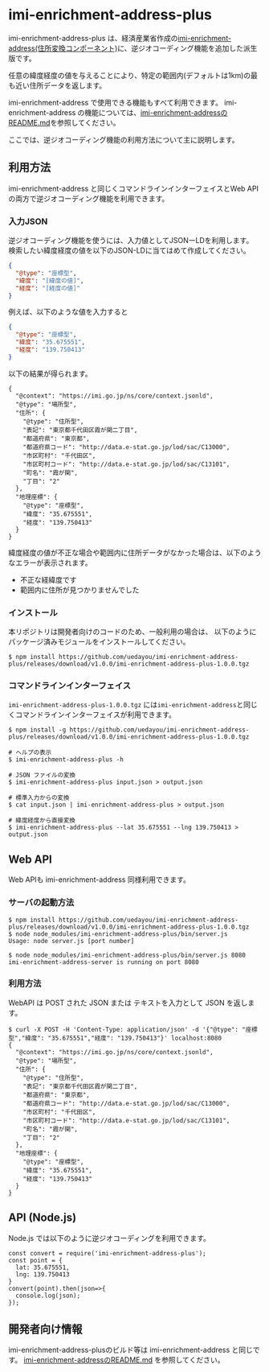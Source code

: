 # imi-enrichment-address-plus

imi-enrichment-address-plus は、経済産業省作成の[imi-enrichment-address(住所変換コンポーネント)](https://github.com/IMI-Tool-Project/imi-enrichment-address)に、逆ジオコーディング機能を追加した派生版です。

任意の緯度経度の値を与えることにより、特定の範囲内(デフォルトは1km)の最も近い住所データを返します。

imi-enrichment-address で使用できる機能もすべて利用できます。
imi-enrichment-address の機能については、[imi-enrichment-addressのREADME.md](https://github.com/IMI-Tool-Project/imi-enrichment-address/blob/master/README.md)を参照してください。

ここでは、逆ジオコーディング機能の利用方法について主に説明します。

## 利用方法

imi-enrichment-address と同じくコマンドラインインターフェイスとWeb APIの両方で逆ジオコーディング機能を利用できます。

### 入力JSON

逆ジオコーディング機能を使うには、入力値としてJSONーLDを利用します。
検索したい緯度経度の値を以下のJSON-LDに当てはめて作成してください。

```input.json
{
  "@type": "座標型",
  "緯度": "[緯度の値]",
  "経度": "[経度の値]"
}
```

例えば、以下のような値を入力すると
```input.json
{
  "@type": "座標型",
  "緯度": "35.675551",
  "経度": "139.750413"
}
```

以下の結果が得られます。
```
{
  "@context": "https://imi.go.jp/ns/core/context.jsonld",
  "@type": "場所型",
  "住所": {
    "@type": "住所型",
    "表記": "東京都千代田区霞が関二丁目",
    "都道府県": "東京都",
    "都道府県コード": "http://data.e-stat.go.jp/lod/sac/C13000",
    "市区町村": "千代田区",
    "市区町村コード": "http://data.e-stat.go.jp/lod/sac/C13101",
    "町名": "霞が関",
    "丁目": "2"
  },
  "地理座標": {
    "@type": "座標型",
    "緯度": "35.675551",
    "経度": "139.750413"
  }
}
```

緯度経度の値が不正な場合や範囲内に住所データがなかった場合は、以下のようなエラーが表示されます。

- 不正な経緯度です
- 範囲内に住所が見つかりませんでした

### インストール

本リポジトリは開発者向けのコードのため、一般利用の場合は、
以下のようにパッケージ済みモジュールをインストールしてください。

```
$ npm install https://github.com/uedayou/imi-enrichment-address-plus/releases/download/v1.0.0/imi-enrichment-address-plus-1.0.0.tgz
```

### コマンドラインインターフェイス

`imi-enrichment-address-plus-1.0.0.tgz` には`imi-enrichment-address`と同じくコマンドラインインターフェイスが利用できます。

```
$ npm install -g https://github.com/uedayou/imi-enrichment-address-plus/releases/download/v1.0.0/imi-enrichment-address-plus-1.0.0.tgz

# ヘルプの表示
$ imi-enrichment-address-plus -h

# JSON ファイルの変換
$ imi-enrichment-address-plus input.json > output.json

# 標準入力からの変換
$ cat input.json | imi-enrichment-address-plus > output.json

# 緯度経度から直接変換
$ imi-enrichment-address-plus --lat 35.675551 --lng 139.750413 > output.json

```

## Web API

Web APIも imi-enrichment-address 同様利用できます。

### サーバの起動方法

```
$ npm install https://github.com/uedayou/imi-enrichment-address-plus/releases/download/v1.0.0/imi-enrichment-address-plus-1.0.0.tgz
$ node node_modules/imi-enrichment-address-plus/bin/server.js
Usage: node server.js [port number]

$ node node_modules/imi-enrichment-address-plus/bin/server.js 8080
imi-enrichment-address-server is running on port 8080
```

### 利用方法

WebAPI は POST された JSON または テキストを入力として JSON を返します。

```
$ curl -X POST -H 'Content-Type: application/json' -d '{"@type": "座標型","緯度": "35.675551","経度": "139.750413"}' localhost:8080
{
  "@context": "https://imi.go.jp/ns/core/context.jsonld",
  "@type": "場所型",
  "住所": {
    "@type": "住所型",
    "表記": "東京都千代田区霞が関二丁目",
    "都道府県": "東京都",
    "都道府県コード": "http://data.e-stat.go.jp/lod/sac/C13000",
    "市区町村": "千代田区",
    "市区町村コード": "http://data.e-stat.go.jp/lod/sac/C13101",
    "町名": "霞が関",
    "丁目": "2"
  },
  "地理座標": {
    "@type": "座標型",
    "緯度": "35.675551",
    "経度": "139.750413"
  }
}
```

## API (Node.js)

Node.js では以下のように逆ジオコーディングを利用できます。

```
const convert = require('imi-enrichment-address-plus');
const point = {
  lat: 35.675551,
  lng: 139.750413
}
convert(point).then(json=>{
  console.log(json);
});
```

## 開発者向け情報

imi-enrichment-address-plusのビルド等は imi-enrichment-address と同じです。
[imi-enrichment-addressのREADME.md](https://github.com/IMI-Tool-Project/imi-enrichment-address/blob/master/README.md)
を参照してください。
